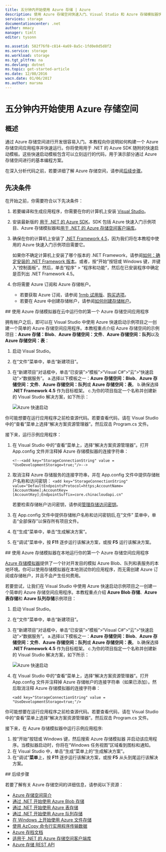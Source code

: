 ```yaml
---
title: 五分钟内开始使用 Azure 存储 | Azure
description: 使用 Azure 存储空间快速入门、Visual Studio 和 Azure 存储模拟器快速掌握 Azure Blob、表和队列。在五分钟内运行你的第一个 Azure 存储空间应用程序。
services: storage
documentationcenter: .net
author: mmacy
manager: timlt
editor: tysonn

ms.assetid: 582f76f8-c814-4a69-8a5c-1fd0e0d5d8f2
ms.service: storage
ms.workload: storage
ms.tgt_pltfrm: na
ms.devlang: dotnet
ms.topic: get-started-article
ms.date: 12/08/2016
wacn.date: 01/06/2017
ms.author: marsma
---
```


# 五分钟内开始使用 Azure 存储空间
## 概述
通过 Azure 存储空间进行开发很容易入门。本教程向你说明如何构建一个 Azure 存储空间应用程序并快速运行。你将使用用于 .NET 的 Azure SDK 随附的快速启动模板。这些快速启动模板包含可以立刻运行的代码，用于演示部分通过 Azure 存储空间进行的基本编程方案。

在深入分析代码之前，若要详细了解 Azure 存储空间，请参阅[后续步骤](#next-steps)。

## 先决条件
在开始之前，你需要符合以下先决条件：

1. 若要编译和生成应用程序，你需要在你的计算机上安装 [Visual Studio](https://www.visualstudio.com/)。
2. 安装最新版的 [用于 .NET 的 Azure SDK](/downloads/)。SDK 包括 Azure 快速入门示例项目、Azure 存储模拟器和[用于 .NET 的 Azure 存储空间客户端库](https://msdn.microsoft.com/zh-cn/library/azure/dn261237.aspx)。
3. 确保在你的计算机上安装了 [.NET Framework 4.5](http://www.microsoft.com/download/details.aspx?id=30653)，因为我们将在本教程中使用的 Azure 快速入门示例项目需要它。

    如果你不确定计算机上安装了哪个版本的 .NET Framework，请参阅[如何：确定安装的 .NET Framework 版本](https://msdn.microsoft.com/zh-cn/vstudio/hh925568.aspx)。或者，按“开始”按钮或 Windows 键，并键入“控制面板”。然后，单击“程序” > “程序和功能”，然后在已安装程序中确定是否列出 .NET Framework 4.5。
4. 你将需要 Azure 订阅和 Azure 存储帐户。

    - 若要获取 Azure 订阅，请参阅 [1rmb 试用版](https://www.azure.cn/pricing/1rmb-trial/)、[购买选项](https://www.azure.cn/pricing/overview/)。
    - 若要在 Azure 中创建存储帐户，请参阅[如何创建存储帐户](./storage-create-storage-account.md#create-a-storage-account)。

##<a id="run-your-first-azure-storage-application-against-azure-storage-in-the-cloud"></a> 使用 Azure 存储模拟器在云中运行你的第一个 Azure 存储空间应用程序

拥有帐户之后，即可以在 Visual Studio 中使用 Azure 快速启动示例项目之一创建一个简单的 Azure 存储空间应用程序。本教程重点介绍 Azure 存储空间的示例项目：**Azure 存储：Blob**、**Azure 存储空间：文件**、**Azure 存储空间：队列**以及 **Azure 存储空间：表**：

1. 启动 Visual Studio。
2. 在“文件”菜单中，单击“新建项目”。
3. 在“新建项目”对话框中，单击“已安装”>“模板”>“Visual C#”>“云”>“快速启动”>“数据服务”。
    a.选择以下模板之一：**Azure 存储空间：Blob**、**Azure 存储空间：文件**、**Azure 存储空间：队列**或 **Azure 存储空间：表**。
    b.确保选择 **.NET Framework 4.5** 作为目标框架。
    c.为你的项目指定一个名称并创建新的 Visual Studio 解决方案，如下所示：

    ![Azure 快速启动][Image1]

你可能想要在运行应用程序之前检查源代码。若要查看代码，请在 Visual Studio 中的“查看”菜单上选择“解决方案资源管理器”。然后双击 Program.cs 文件。

接下来，运行示例应用程序：

1. 在 Visual Studio 中的“查看”菜单上，选择“解决方案资源管理器”。打开 App.config 文件并注释掉 Azure 存储模拟器的连接字符串：

    `<!--<add key="StorageConnectionString" value = "UseDevelopmentStorage=true;"/>-->`

2. 取消注释 Azure 存储服务的连接字符串，并在 App.config 文件中提供存储帐户名称和访问密钥：
    `<add key="StorageConnectionString" value="DefaultEndpointsProtocol=https;AccountName=[AccountName];AccountKey=[AccountKey];EndpointSuffix=core.chinacloudapi.cn"`

    若要检索存储帐户访问密钥，请参阅[管理存储访问密钥](./storage-create-storage-account.md#manage-your-storage-access-keys)。

3. 在 App.config 文件中提供存储帐户名称和访问密钥后,在“文件” 菜单中，单击“全部保存”以保存所有项目文件。
4. 在“生成”菜单中，单击“生成解决方案”。
5. 在“调试”菜单中，按 **F11** 逐步运行该解决方案，或按 **F5** 运行该解决方案。

##<a id="run-your-first-azure-storage-application-locally-against-the-azure-storage-emulator"></a> 使用 Azure 存储模拟器在本地运行你的第一个 Azure 存储空间应用程序

[Azure 存储模拟器](./storage-use-emulator.md)提供了一个针对开发目的模拟 Azure Blob、队列和表服务的本地环境。你可以使用存储模拟器在本地测试你的应用程序，而无需创建 Azure 订阅或存储帐户，并且不会产生任何费用。

若要尝试，让我们在 Visual Studio 中使用 Azure 快速启动示例项目之一创建一个简单的 Azure 存储空间应用程序。本教程重点介绍 **Azure Blob 存储**、**Azure 表存储**和 **Azure 队列存储**示例项目：

1. 启动 Visual Studio。
2. 在“文件”菜单中，单击“新建项目”。
3. 在“新建项目”对话框中，单击“已安装”>“模板”>“Visual C#”>“云”>“快速启动”>“数据服务”。
    a.选择以下模板之一：**Azure 存储空间：Blob**、**Azure 存储空间：文件**、**Azure 存储空间：队列**或 **Azure 存储空间：表**。
    b.确保选择 **.NET Framework 4.5** 作为目标框架。
    c.为你的项目指定一个名称并创建新的 Visual Studio 解决方案，如下所示：

    ![Azure 快速启动][Image1]

4. 在 Visual Studio 中的“查看”菜单上，选择“解决方案资源管理器”。打开 App.config 文件并注释掉 Azure 存储帐户的连接字符串（如果已添加）。然后取消注释 Azure 存储模拟器的连接字符串：

    `<add key="StorageConnectionString" value = "UseDevelopmentStorage=true;"/>`

你可能想要在运行应用程序之前检查源代码。若要查看代码，请在 Visual Studio 中的“查看”菜单上选择“解决方案资源管理器”。然后双击 Program.cs 文件。

接下来，在 Azure 存储模拟器中运行示例应用程序:

1. 按“开始”按钮或 Windows 键，然后搜索 Azure 存储模拟器 并启动该应用程序。当模拟器启动时，你将在“Windows 任务视图”区域看到图标和通知。
2. 在 Visual Studio 中，单击“生成”菜单上的“生成解决方案”。
3. 在“调试”**菜单**上，按 **F11** 逐步运行该解决方案，或按 **F5** 从头到尾运行该解决方案。

##<a id="next-steps"></a> 后续步骤

若要了解有关 Azure 存储空间的详细信息，请参阅以下资源：

* [Azure 存储空间简介](./storage-introduction.md)
* [通过 .NET 开始使用 Azure Blob 存储](./storage-dotnet-how-to-use-blobs.md)
* [通过 .NET 开始使用 Azure 表存储](./storage-dotnet-how-to-use-tables.md)
* [通过 .NET 开始使用 Azure 队列存储](./storage-dotnet-how-to-use-queues.md)
* [在 Windows 上开始使用 Azure 文件存储](./storage-dotnet-how-to-use-files.md)
* [使用 AzCopy 命令行实用程序传输数据](./storage-use-azcopy.md)
* [Azure 存档文档](./index.md)
* [适用于 .NET 的 Azure 存储空间客户端库](https://msdn.microsoft.com/zh-cn/library/azure/dn261237.aspx)
* [Azure 存储 REST API](https://msdn.microsoft.com/zh-cn/library/azure/dd179355.aspx)

[Image1]: ./media/storage-getting-started-guide/QuickStart.png

<!---HONumber=Mooncake_0103_2017-->